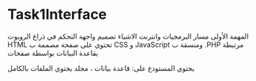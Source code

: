 # Task1Interface
المهمة الأولى مسار البرمجيات وانترنت الاشياء 
تصميم واجهة التحكم في ذراع الروبوت
HTML تحتوي على صفحة مصممة ب
CSS و JavaScript ومنسقة ب
.PHP مرتبطة بقاعدة البيانات بواسطة صفحات

 يحتوي المستودع على: قاعدة بيانات ، مجلد يحتوي الملفات بالكامل
